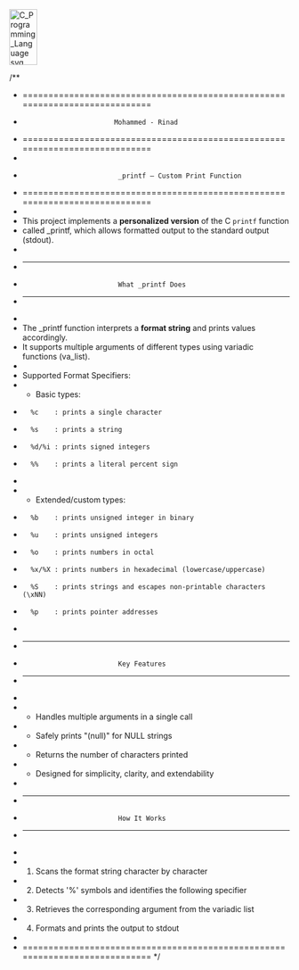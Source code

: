 <img width="50" height="100" alt="C_Programming_Language svg" src="https://github.com/user-attachments/assets/ee0969da-fbbf-4fba-b216-a3614e77aa91" /> 

/**
 * ============================================================================
 *                            Mohammed - Rinad
 * ============================================================================
 *
 *                             _printf – Custom Print Function
 * ============================================================================
 *
 * This project implements a **personalized version** of the C `printf` function
 * called _printf, which allows formatted output to the standard output (stdout).
 *
 * ----------------------------------------------------------------------------
 *                             What _printf Does
 * ----------------------------------------------------------------------------
 *
 * The _printf function interprets a **format string** and prints values accordingly.
 * It supports multiple arguments of different types using variadic functions (va_list).
 *
 * Supported Format Specifiers:
 *   - Basic types:
 *       %c    : prints a single character
 *       %s    : prints a string
 *       %d/%i : prints signed integers
 *       %%    : prints a literal percent sign
 *
 *   - Extended/custom types:
 *       %b    : prints unsigned integer in binary
 *       %u    : prints unsigned integers
 *       %o    : prints numbers in octal
 *       %x/%X : prints numbers in hexadecimal (lowercase/uppercase)
 *       %S    : prints strings and escapes non-printable characters (\xNN)
 *       %p    : prints pointer addresses
 *
 * ----------------------------------------------------------------------------
 *                             Key Features
 * ----------------------------------------------------------------------------
 *
 *   - Handles multiple arguments in a single call
 *   - Safely prints "(null)" for NULL strings
 *   - Returns the number of characters printed
 *   - Designed for simplicity, clarity, and extendability
 *
 * ----------------------------------------------------------------------------
 *                             How It Works
 * ----------------------------------------------------------------------------
 *
 *   1. Scans the format string character by character
 *   2. Detects '%' symbols and identifies the following specifier
 *   3. Retrieves the corresponding argument from the variadic list
 *   4. Formats and prints the output to stdout
 *
 * ============================================================================
 */
